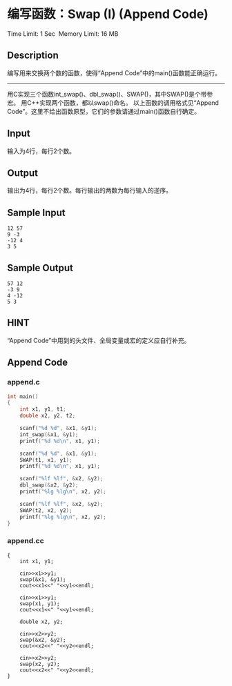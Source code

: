 # 编写函数：Swap (I) (Append Code)
Time Limit: 1 Sec  Memory Limit: 16 MB


## Description

编写用来交换两个数的函数，使得“Append Code”中的main()函数能正确运行。

-----------------------------------------------------------------------------
用C实现三个函数int_swap()、dbl_swap()、SWAP()，其中SWAP()是个带参宏。
用C++实现两个函数，都以swap()命名。
以上函数的调用格式见“Append Code”。这里不给出函数原型，它们的参数请通过main()函数自行确定。


## Input
输入为4行，每行2个数。

## Output
输出为4行，每行2个数。每行输出的两数为每行输入的逆序。

## Sample Input
```
12 57
9 -3
-12 4
3 5

```
## Sample Output
```
57 12
-3 9
4 -12
5 3
```

## HINT
“Append Code”中用到的头文件、全局变量或宏的定义应自行补充。

## Append Code
### append.c
```c
int main()
{
    int x1, y1, t1;
    double x2, y2, t2;

    scanf("%d %d", &x1, &y1);
    int_swap(&x1, &y1);
    printf("%d %d\n", x1, y1);

    scanf("%d %d", &x1, &y1);
    SWAP(t1, x1, y1);
    printf("%d %d\n", x1, y1);

    scanf("%lf %lf", &x2, &y2);
    dbl_swap(&x2, &y2);
    printf("%lg %lg\n", x2, y2);

    scanf("%lf %lf", &x2, &y2);
    SWAP(t2, x2, y2);
    printf("%lg %lg\n", x2, y2);
}

```
### append.cc
```cppint main()
{
    int x1, y1;
    
    cin>>x1>>y1;
    swap(&x1, &y1);
    cout<<x1<<" "<<y1<<endl;
    
    cin>>x1>>y1;
    swap(x1, y1);
    cout<<x1<<" "<<y1<<endl;

    double x2, y2;
    
    cin>>x2>>y2;
    swap(&x2, &y2);
    cout<<x2<<" "<<y2<<endl;
    
    cin>>x2>>y2;
    swap(x2, y2);
    cout<<x2<<" "<<y2<<endl;
}
```
